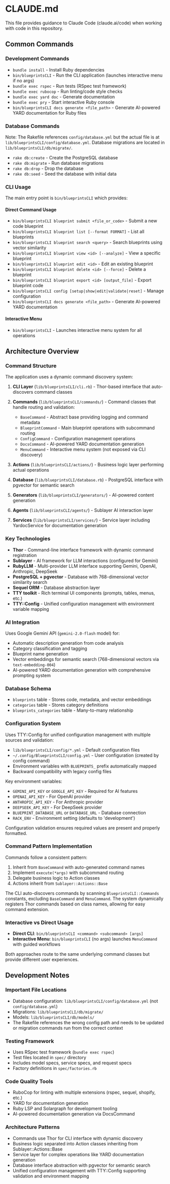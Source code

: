 # CLAUDE.md

This file provides guidance to Claude Code (claude.ai/code) when working with code in this repository.

## Common Commands

### Development Commands
- `bundle install` - Install Ruby dependencies
- `bin/blueprintsCLI` - Run the CLI application (launches interactive menu if no args)
- `bundle exec rspec` - Run tests (RSpec test framework)
- `bundle exec rubocop` - Run linting/code style checks
- `bundle exec yard doc` - Generate documentation
- `bundle exec pry` - Start interactive Ruby console
- `bin/blueprintsCLI docs generate <file_path>` - Generate AI-powered YARD documentation for Ruby files

### Database Commands
Note: The Rakefile references `config/database.yml` but the actual file is at `lib/blueprintsCLI/config/database.yml`. Database migrations are located in `lib/blueprintsCLI/db/migrate/`.

- `rake db:create` - Create the PostgreSQL database
- `rake db:migrate` - Run database migrations
- `rake db:drop` - Drop the database
- `rake db:seed` - Seed the database with initial data

### CLI Usage
The main entry point is `bin/blueprintsCLI` which provides:

#### Direct Command Usage
- `bin/blueprintsCLI blueprint submit <file_or_code>` - Submit a new code blueprint
- `bin/blueprintsCLI blueprint list [--format FORMAT]` - List all blueprints
- `bin/blueprintsCLI blueprint search <query>` - Search blueprints using vector similarity
- `bin/blueprintsCLI blueprint view <id> [--analyze]` - View a specific blueprint
- `bin/blueprintsCLI blueprint edit <id>` - Edit an existing blueprint
- `bin/blueprintsCLI blueprint delete <id> [--force]` - Delete a blueprint
- `bin/blueprintsCLI blueprint export <id> [output_file]` - Export blueprint code
- `bin/blueprintsCLI config [setup|show|edit|validate|reset]` - Manage configuration
- `bin/blueprintsCLI docs generate <file_path>` - Generate AI-powered YARD documentation

#### Interactive Menu
- `bin/blueprintsCLI` - Launches interactive menu system for all operations

## Architecture Overview

### Command Structure
The application uses a dynamic command discovery system:

1. **CLI Layer** (`lib/blueprintsCLI/cli.rb`) - Thor-based interface that auto-discovers command classes
2. **Commands** (`lib/blueprintsCLI/commands/`) - Command classes that handle routing and validation:
   - `BaseCommand` - Abstract base providing logging and command metadata
   - `BlueprintCommand` - Main blueprint operations with subcommand routing  
   - `ConfigCommand` - Configuration management operations
   - `DocsCommand` - AI-powered YARD documentation generation
   - `MenuCommand` - Interactive menu system (not exposed via CLI discovery)

3. **Actions** (`lib/blueprintsCLI/actions/`) - Business logic layer performing actual operations
4. **Database** (`lib/blueprintsCLI/database.rb`) - PostgreSQL interface with pgvector for semantic search
5. **Generators** (`lib/blueprintsCLI/generators/`) - AI-powered content generation
6. **Agents** (`lib/blueprintsCLI/agents/`) - Sublayer AI interaction layer
7. **Services** (`lib/blueprintsCLI/services/`) - Service layer including YardocService for documentation generation

### Key Technologies
- **Thor** - Command-line interface framework with dynamic command registration
- **Sublayer** - AI framework for LLM interactions (configured for Gemini)
- **RubyLLM** - Multi-provider LLM interface supporting Gemini, OpenAI, Anthropic, DeepSeek
- **PostgreSQL + pgvector** - Database with 768-dimensional vector similarity search
- **Sequel ORM** - Database abstraction layer
- **TTY toolkit** - Rich terminal UI components (prompts, tables, menus, etc.)
- **TTY::Config** - Unified configuration management with environment variable mapping

### AI Integration
Uses Google Gemini API (`gemini-2.0-flash` model) for:
- Automatic description generation from code analysis
- Category classification and tagging
- Blueprint name generation
- Vector embeddings for semantic search (768-dimensional vectors via `text-embedding-004`)
- AI-powered YARD documentation generation with comprehensive prompting system

### Database Schema
- `blueprints` table - Stores code, metadata, and vector embeddings
- `categories` table - Stores category definitions  
- `blueprints_categories` table - Many-to-many relationship

### Configuration System
Uses TTY::Config for unified configuration management with multiple sources and validation:

- `lib/blueprintsCLI/config/*.yml` - Default configuration files
- `~/.config/BlueprintsCLI/config.yml` - User configuration (created by config command)
- Environment variables with `BLUEPRINTS_` prefix automatically mapped
- Backward compatibility with legacy config files

Key environment variables:
- `GEMINI_API_KEY` or `GOOGLE_API_KEY` - Required for AI features
- `OPENAI_API_KEY` - For OpenAI provider
- `ANTHROPIC_API_KEY` - For Anthropic provider  
- `DEEPSEEK_API_KEY` - For DeepSeek provider
- `BLUEPRINT_DATABASE_URL` or `DATABASE_URL` - Database connection
- `RACK_ENV` - Environment setting (defaults to 'development')

Configuration validation ensures required values are present and properly formatted.

### Command Pattern Implementation
Commands follow a consistent pattern:
1. Inherit from `BaseCommand` with auto-generated command names
2. Implement `execute(*args)` with subcommand routing
3. Delegate business logic to Action classes
4. Actions inherit from `Sublayer::Actions::Base`

The CLI auto-discovers commands by scanning `BlueprintsCLI::Commands` constants, excluding `BaseCommand` and `MenuCommand`. The system dynamically registers Thor commands based on class names, allowing for easy command extension.

### Interactive vs Direct Usage
- **Direct CLI**: `bin/blueprintsCLI <command> <subcommand> [args]`
- **Interactive Menu**: `bin/blueprintsCLI` (no args) launches `MenuCommand` with guided workflows

Both approaches route to the same underlying command classes but provide different user experiences.

## Development Notes

### Important File Locations
- Database configuration: `lib/blueprintsCLI/config/database.yml` (not `config/database.yml`)
- Migrations: `lib/blueprintsCLI/db/migrate/`
- Models: `lib/blueprintsCLI/db/models/`
- The Rakefile references the wrong config path and needs to be updated or migration commands run from the correct context

### Testing Framework
- Uses RSpec test framework (`bundle exec rspec`)
- Test files located in `spec/` directory
- Includes model specs, service specs, and request specs
- Factory definitions in `spec/factories.rb`

### Code Quality Tools
- RuboCop for linting with multiple extensions (rspec, sequel, shopify, etc.)
- YARD for documentation generation
- Ruby LSP and Solargraph for development tooling
- AI-powered documentation generation via DocsCommand

### Architecture Patterns
- Commands use Thor for CLI interface with dynamic discovery
- Business logic separated into Action classes inheriting from Sublayer::Actions::Base
- Service layer for complex operations like YARD documentation generation
- Database interface abstraction with pgvector for semantic search
- Unified configuration management with TTY::Config supporting validation and environment mapping